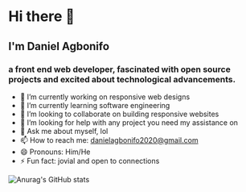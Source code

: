 # Hi there 👋

## I'm Daniel Agbonifo
### a front end web developer, fascinated with open source projects and excited about technological advancements.

- 🔭 I’m currently working on responsive web designs
- 🌱 I’m currently learning software engineering
- 👯 I’m looking to collaborate on building responsive websites
 - 🤔 I’m looking for help with any project you need my assistance on
- 💬 Ask me about myself, lol
- 📫 How to reach me: danielagbonifo2020@gmail.com
- 😄 Pronouns: Him/He
- ⚡ Fun fact: jovial and open to connections




![Anurag's GitHub stats](https://github-readme-stats.vercel.app/api?username=daniel-agbonifo&show_icons=true)
